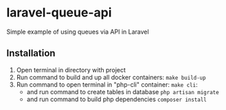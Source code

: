 # laravel-queue-api

Simple example of using queues via API in Laravel

## Installation

1. Open terminal in directory with project
1. Run command to build and up all docker containers: `make build-up`
2. Run command to open terminal in "php-cli" container: `make cli`:
    - and run command to create tables in database `php artisan migrate`
    - and run command to build php dependencies `composer install`
